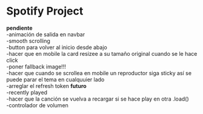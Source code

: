 <h1>Spotify Project</h1>

<strong>pendiente</strong><br>
-animación de salida en navbar<br>
-smooth scrolling<br>
-button para volver al inicio desde abajo<br>
-hacer que en mobile la card resizee a su tamaño original cuando se le hace click<br>
-poner fallback image!!!<br>
-hacer que cuando se scrollea en mobile un reproductor siga sticky así se puede parar el tema en cualquuier lado <br>
-arreglar el refresh token
<strong>futuro</strong><br>
-recently played<br>
-hacer que la canción se vuelva a recargar si se hace play en otra .load()<br>
-controlador de volumen<br>
